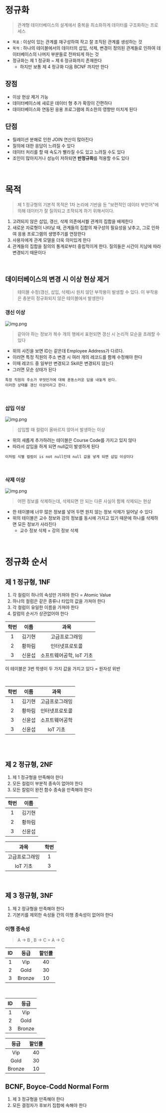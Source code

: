 # 정규화

> 관계형 데이터베이스의 설계에서 중복을 최소화하게 데이터를 구조화하는 프로세스

* `목표` : 이상이 있는 관계를 재구성하여 작고 잘 조직된 관계를 생성하는 것
* `목적` : 하나의 테이블에서의 데이터의 삽입, 삭제, 변경이 정의된 관계들로 인하여 데이터베이스의 나머지 부분들로 전파되게 하는 것
* 정규화는 제 1 정규화 ~ 제 6 정규화까지 존재한다
    * 하지만 보통 제 4 정규화 다음 BCNF 까지만 한다

## 장점

* 이상 현상 제거 가능
* 데이터베이스에 새로운 데이터 형 추가 확장이 간편하다
* 데이터베이스와 연동된 응용 프로그램에 최소한의 영향만 미치게 된다

## 단점

* 릴레이션 분해로 인한 JOIN 연산이 많아진다
* 질의에 대한 응답이 느려질 수 있다
* 데이터 처리를 할 때 속도가 빨라질 수도 있고 느려질 수도 있다
* 조인이 많아지거나 성능이 저하되면 **반정규화**를 적용할 수도 있다

<br>

# 목적

> 제 1 정규형의 기본적 목적은 1차 논리에 기반을 둔 "보편적인 데이터 부언어"에 의해
> 데이터가 잘 질의되고 조작되게 하기 위해서이다.

1. 고려되지 않은 삽입, 갱신, 삭제 의존에서붵 관계의 집합을 배제한다
2. 새로운 자료형이 나타날 때, 관계들의 집합의 재구성의 필요성을 낮추고, 그로 인하여 응용 프로그램의 생명주기를 연장한다
3. 사용자에게 관계 모델을 더욱 의미있게 한다
4. 관계들의 집합을 질의의 통계로부터 중립적이게 한다. 질의들은 시간이 지남에 따라 변경되기 때문이다

<br>

## 데이터베이스의 변경 시 이상 현상 제거

> 테이블 수정(갱신, 삽입, 삭제)시 원치 않던 부작용이 발생할 수 있다.
> 이 부작용은 충분히 정규화되지 않은 테이블에서 발생한다

### 갱신 이상

![img.png](img/갱신이상.png)
> 같아야 하는 정보가 복수 개의 행에서 표현되면 갱신 시 논리적 모순을 초래할 수 있다

* 위의 사진을 보면 ID는 같은데 Employee Address가 다르다.
* 이러면 특정 직원의 주소 변경 시 여러 개의 레코드를 함께 수정해야 한다
* 이때 레코드 중 일부만 변경되고 Skill은 변경되지 않는다
* 그러면 모순 상태가 된다

```
특정 직원의 주소가 무엇인가에 대해 혼동스러운 답을 내놓게 된다.
이러한 상태를 갱신 이상이라고 한다.
```

<br>

### 삽입 이상

![img.png](img/삽입이상.png)
> 삽입할 때 컬럼이 올바르지 않아서 발생하는 이상

* 위의 새롭게 추가하려는 테이블은 Course Code를 가지고 있지 않다
* 따라서 삽입을 하게 되면 null값이 발생하게 된다

```
이처럼 식별 컬럼이 is not null인데 null 값을 넣게 되면 삽입 이상이다
```

<br>

### 삭제 이상

![img.png](img/삭제%20이상.png)
> 어떤 정보를 삭제하는데, 삭제되면 안 되는 다른 사실이 함께 삭제되는 현상

* 한 테이블에 너무 많은 정보를 넣어 두면 원치 않는 정보 삭제가 일어날 수 있다
* 위의 테이블은 교수 정보와 강의 정보를 동시에 가지고 있기 때문에 하나를 삭제하면 모든 정보가 사라진다
    * 교수 정보 삭제 = 강의 정보 삭제

<br>

# 정규화 순서

## 제 1 정규형, 1NF

1. 각 컬럼이 하나의 속성만 가져야 한다 = Atomic Value
2. 하나의 컬럼은 같은 종류나 타입의 값을 가져야 한다
3. 각 컬럼이 유일한 이름을 가져야 한다
4. 칼럼의 순서가 상관없어야 한다

| 학번  | 이름  |       과목        |
|:---:|:---:|:---------------:|
|  1  | 김기현 |     고급프로그래밍     |
|  2  | 황하림 |     인터넷프로토콜     |
|  3  | 신윤섭 | 소프트웨어공학, IoT 기초 |

이 테이블은 3번 학생이 두 가지 값을 가지고 있다 = 원자성 위반

<br>

| 학번 | 이름  | 과목 |
|:---:|:---:|:---------------:|
| 1 | 김기현 | 고급프로그래밍 |
| 2 | 황하림 | 인터넷프로토콜 |
| 3 | 신윤섭 | 소프트웨어공학 |
| 3 | 신윤섭 | IoT 기초 |

<br>
<br>

## 제 2 정규형, 2NF

1. 제 1 정규형을 만족해야 한다
2. 모든 컬럼이 부분적 종속이 없어야 한다
1. 모든 칼럼이 완전 함수 종속을 만족해야 한다

| 학번  | 이름  |
|:---:|:---:|
|  1  | 김기현 |
|  2  | 황하림 | 
|  3  | 신윤섭 | 

|   과목    | 학번  |
|:-------:|:---:|
| 고급프로그래밍 |  1  |
| IoT 기초  |  3  |

<br>

## 제 3 정규형, 3NF

1. 제 2 정규형을 만족해야 한다
2. 기본키를 제외한 속성들 간의 이행 종속성이 없어야 한다

### 이행 종속성

> A -> B , B -> C = A -> C

| ID  |   등급   | 할인률 |
|:---:|:------:|:---:|
|  1  |  Vip   | 40  |
|  2  |  Gold  | 30  |
|  3  | Bronze | 10  |

<br>

| ID  |   등급   |
|:---:|:------:|
|  1  |  Vip   |
|  2  |  Gold  | 
|  3  | Bronze | 

|   등급   | 할인률 |
|:------:|:---:|
|  Vip   | 40  |
|  Gold  | 30  |
| Bronze | 10  |

## BCNF, Boyce-Codd Normal Form

1. 제 3 정규형을 만족해야 한다
2. 모든 결정자가 후보키 집합에 속해야 한다

